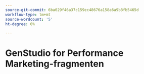 ```yaml
---
source-git-commit: 6ba029f46a37c159ec48676a158a6a9b8fb5465d
workflow-type: tm+mt
source-wordcount: '5'
ht-degree: 0%

---
```

# GenStudio for Performance Marketing-fragmenten

